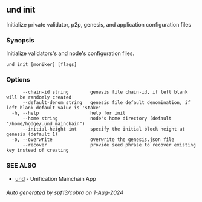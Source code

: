 ## und init

Initialize private validator, p2p, genesis, and application configuration files

### Synopsis

Initialize validators's and node's configuration files.

```
und init [moniker] [flags]
```

### Options

```
      --chain-id string        genesis file chain-id, if left blank will be randomly created
      --default-denom string   genesis file default denomination, if left blank default value is 'stake'
  -h, --help                   help for init
      --home string            node's home directory (default "/home/hodge/.und_mainchain")
      --initial-height int     specify the initial block height at genesis (default 1)
  -o, --overwrite              overwrite the genesis.json file
      --recover                provide seed phrase to recover existing key instead of creating
```

### SEE ALSO

* [und](und.md)	 - Unification Mainchain App

###### Auto generated by spf13/cobra on 1-Aug-2024
